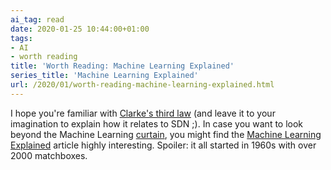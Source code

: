 ```yaml
---
ai_tag: read
date: 2020-01-25 10:44:00+01:00
tags:
- AI
- worth reading
title: 'Worth Reading: Machine Learning Explained'
series_title: 'Machine Learning Explained'
url: /2020/01/worth-reading-machine-learning-explained.html
---
```

I hope you\'re familiar with [Clarke\'s third law](https://en.wikipedia.org/wiki/Clarke%27s_three_laws) (and leave it to your imagination to explain how it relates to SDN ;). In case you want to look beyond the Machine Learning [curtain](https://www.youtube.com/watch?v=-RQxD4Ff7dY), you might find the [Machine Learning Explained](http://rodneybrooks.com/forai-machine-learning-explained/) article highly interesting. Spoiler: it all started in 1960s with over 2000 matchboxes.

